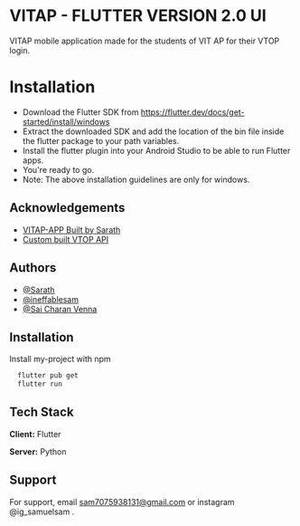 
# VITAP - FLUTTER VERSION 2.0 UI

VITAP mobile application made for the students of VIT AP for their VTOP login.

# Installation

* Download the Flutter SDK from https://flutter.dev/docs/get-started/install/windows
* Extract the downloaded SDK and add the location of the bin file inside the flutter package to your path variables.
* Install the flutter plugin into your Android Studio to be able to run Flutter apps.
* You're ready to go.
* Note: The above installation guidelines are only for windows.


## Acknowledgements

- [VITAP-APP Built by Sarath ](https://github.com/Sarath191181208/vtop_app)
- [Custom built VTOP API](https://github.com/Sarath191181208/VTOP_API)



## Authors
- [@Sarath](https://www.github.com/Sarath191181208)
- [@ineffablesam](https://github.com/ineffablesam)
- [@Sai Charan Venna](https://github.com/charan7105)





## Installation

Install my-project with npm

```bash
  flutter pub get
  flutter run
```




## Tech Stack

**Client:** Flutter

**Server:** Python


## Support

For support, email sam7075938131@gmail.com or instagram @ig_samuelsam .

